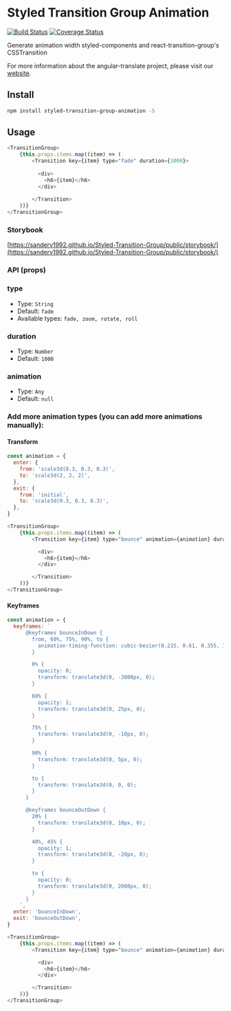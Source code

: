 # Styled Transition Group Animation
[![Build Status](https://travis-ci.org/SanderV1992/Styled-Transition-Group.svg?branch=master)](https://travis-ci.org/SanderV1992/Styled-Transition-Group)
[![Coverage Status](https://coveralls.io/repos/github/SanderV1992/Styled-Transition-Group/badge.svg)](https://coveralls.io/github/SanderV1992/Styled-Transition-Group)

Generate animation width styled-components and react-transition-group's CSSTransition

For more information about the angular-translate project, please visit our [website](https://sanderv1992.github.io/Styled-Transition-Group).


## Install
```sh
npm install styled-transition-group-animation -S
```

## Usage
```js
<TransitionGroup>
    {this.props.items.map((item) => (
        <Transition key={item} type="fade" duration={1000}>
    
          <div>
            <h6>{item}</h6>
          </div>
    
        </Transition>
    ))}
</TransitionGroup>
```

### Storybook
[https://sanderv1992.github.io/Styled-Transition-Group/public/storybook/](https://sanderv1992.github.io/Styled-Transition-Group/public/storybook/)

### API (props)
### type

* Type: `String`
* Default: `fade`
* Available types: `fade, zoom, rotate, roll`

### duration

* Type: `Number`
* Default: `1000`

### animation
* Type: `Any`
* Default: `null`

### Add more animation types (you can add more animations manually):

#### Transform
```js
const animation = {
  enter: {
    from: 'scale3d(0.3, 0.3, 0.3)',
    to: 'scale3d(2, 2, 2)',
  },
  exit: {
    from: 'initial',
    to: 'scale3d(0.3, 0.3, 0.3)',
  },
}

<TransitionGroup>
    {this.props.items.map((item) => (
        <Transition key={item} type="bounce" animation={animation} duration={1000}>

          <div>
            <h6>{item}</h6>
          </div>

        </Transition>
    ))}
</TransitionGroup>
```

#### Keyframes
```js
const animation = {
  keyframes: `
      @keyframes bounceInDown {
        from, 60%, 75%, 90%, to {
          animation-timing-function: cubic-bezier(0.215, 0.61, 0.355, 1);
        }

        0% {
          opacity: 0;
          transform: translate3d(0, -3000px, 0);
        }

        60% {
          opacity: 1;
          transform: translate3d(0, 25px, 0);
        }

        75% {
          transform: translate3d(0, -10px, 0);
        }

        90% {
          transform: translate3d(0, 5px, 0);
        }

        to {
          transform: translate3d(0, 0, 0);
        }
      }

      @keyframes bounceOutDown {
        20% {
          transform: translate3d(0, 10px, 0);
        }

        40%, 45% {
          opacity: 1;
          transform: translate3d(0, -20px, 0);
        }

        to {
          opacity: 0;
          transform: translate3d(0, 2000px, 0);
        }
      }
    `,
  enter: 'bounceInDown',
  exit: 'bounceOutDown',
}

<TransitionGroup>
    {this.props.items.map((item) => (
        <Transition key={item} type="bounce" animation={animation} duration={1000}>

          <div>
            <h6>{item}</h6>
          </div>

        </Transition>
    ))}
</TransitionGroup>
```
